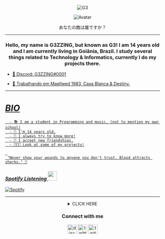<p align="center"> <img src="https://komarev.com/ghpvc/?username=G3ZZING&color=000001" alt="G3" /> </p>

<p align="center">
  <a>
<img src="https://media.discordapp.net/attachments/794199872927432706/805558606165835786/wallpaper.jpg?width=756&height=473" alt="Avatar" style="border-radius: 50%%;">
  </a><br>
</p>
<p align="center">あなたの敵は誰ですか？
</p>


---


<h3 align="center">Hello, my name is G3ZZING, but known as G3!  I am 14 years old and I am currently living in Goiânia, Brazil. I study several things related to Technology & Informatics, currently I do my projects there.</h3> <a href="https://i.imgur.com/gNWoMBT.gif" /> 


 - 🔖 Discord: G3ZZING#0001

 - 📝 Trabalhando em Maellwed 1983, Casa Blanca & Destiny.


---



#                                                                    *BIO*

      - 📚 I am a student in Programming and music, (not to mention my own school)
      - 🌳 I'm 14 years old.
      - 🧪 I always try to know more!
      - 📁 I accept new friendships.
      - 👨🏻‍💻 Look at some of my projects!

     
     "Never show your wounds to anyone you don't trust. Blood attracts sharks." 💭
    


### *Spotify Listening <img src="https://cdn.discordapp.com/attachments/708003453351231560/792778317694107678/joao_musica.gif" height="30px" width="30px"/>*

[![Spotify](https://now-playing-codestackr.vercel.app/api/spotify-playing)](https://open.spotify.com/user/G3ZZING)


---

<details style='text-align: center;' align='center'>
  <summary> CLICK HERE </summary>
  <p style="text-align: center;"align="center">============================================================</p>
  <p style="text-align: center;"align="center"><p style="text-align: center;"align="center"><a href="https://github.com/G3ZZING"><img align="center" src="https://github-readme-stats.vercel.app/api?username=G3ZZING&show_icons=true&include_all_commits=true&show_icons=true&theme=tokyonight" alt="G3ZZING stats" /></a></p>
  <p style="text-align: center;"align="center"><a href="https://github.com/G3ZZING?tab=repositories"><img align="center" src="https://github-readme-stats.vercel.app/api/top-langs/?username=G3ZZING&layout=compact&show_icons=true&theme=tokyonight" /></a></p>
  <p style="text-align: center;"align="center">============================================================</p>
</details>


</p>
<h3 align="center">Connect with me</h3>
<p align="center">
<a href="/" target="blank"><img align="center" src="https://simpleicons.org/icons/discord.svg" alt="discord" height="30" width="30"/></a>
<a href="https://twitter.com/@not" target="blank"><img align="center" src="https://simpleicons.org/icons/twitter.svg" alt="twitter" height="30" width="30"/></a>
<a href="https://twitch.tv/yg3zzing" target="blank"><img align="center" src="https://simpleicons.org/icons/twitch.svg" alt="twitch" height="30" width="30"/></a>
  </p>
